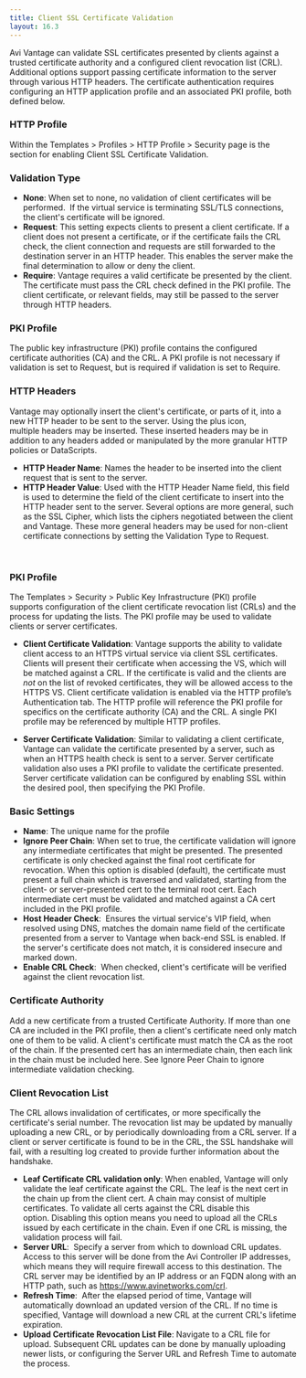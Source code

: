 ```yaml
---
title: Client SSL Certificate Validation
layout: 16.3
---
```

Avi Vantage can validate SSL certificates presented by clients against a trusted certificate authority and a configured client revocation list (CRL). Additional options support passing certificate information to the server through various HTTP headers. The certificate authentication requires configuring an HTTP application profile and an associated PKI profile, both defined below.

### HTTP Profile

Within the Templates > Profiles > HTTP Profile > Security page is the section for enabling Client SSL Certificate Validation.

### Validation Type

* **None**: When set to none, no validation of client certificates will be performed.  If the virtual service is terminating SSL/TLS connections, the client's certificate will be ignored.
* **Request**: This setting expects clients to present a client certificate. If a client does not present a certificate, or if the certificate fails the CRL check, the client connection and requests are still forwarded to the destination server in an HTTP header. This enables the server make the final determination to allow or deny the client.
* **Require**: Vantage requires a valid certificate be presented by the client. The certificate must pass the CRL check defined in the PKI profile. The client certificate, or relevant fields, may still be passed to the server through HTTP headers. 

### PKI Profile

The public key infrastructure (PKI) profile contains the configured certificate authorities (CA) and the CRL. A PKI profile is not necessary if validation is set to Request, but is required if validation is set to Require.

### HTTP Headers

Vantage may optionally insert the client's certificate, or parts of it, into a new HTTP header to be sent to the server. Using the plus icon, multiple headers may be inserted. These inserted headers may be in addition to any headers added or manipulated by the more granular HTTP policies or DataScripts.

* **HTTP Header Name**: Names the header to be inserted into the client request that is sent to the server.
* **HTTP Header Value**: Used with the HTTP Header Name field, this field is used to determine the field of the client certificate to insert into the HTTP header sent to the server. Several options are more general, such as the SSL Cipher, which lists the ciphers negotiated between the client and Vantage. These more general headers may be used for non-client certificate connections by setting the Validation Type to Request. 

 

### PKI Profile

The Templates > Security > Public Key Infrastructure (PKI) profile supports configuration of the client certificate revocation list (CRLs) and the process for updating the lists. The PKI profile may be used to validate clients or server certificates.

* **Client Certificate Validation**: Vantage supports the ability to validate client access to an HTTPS virtual service via client SSL certificates. Clients will present their certificate when accessing the VS, which will be matched against a CRL. If the certificate is valid and the clients are *not* on the list of revoked certificates, they will be allowed access to the HTTPS VS. Client certificate validation is enabled via the HTTP profile’s Authentication tab. The HTTP profile will reference the PKI profile for specifics on the certificate authority (CA) and the CRL. A single PKI profile may be referenced by multiple HTTP profiles.

* **Server Certificate Validation**: Similar to validating a client certificate, Vantage can validate the certificate presented by a server, such as when an HTTPS health check is sent to a server. Server certificate validation also uses a PKI profile to validate the certificate presented. Server certificate validation can be configured by enabling SSL within the desired pool, then specifying the PKI Profile.

### Basic Settings

* **Name**: The unique name for the profile
* **Ignore Peer Chain**: When set to true, the certificate validation will ignore any intermediate certificates that might be presented. The presented certificate is only checked against the final root certificate for revocation. When this option is disabled (default), the certificate must present a full chain which is traversed and validated, starting from the client- or server-presented cert to the terminal root cert. Each intermediate cert must be validated and matched against a CA cert included in the PKI profile.
* **Host Header Check**:  Ensures the virtual service's VIP field, when resolved using DNS, matches the domain name field of the certificate presented from a server to Vantage when back-end SSL is enabled. If the server's certificate does not match, it is considered insecure and marked down.
* **Enable CRL Check**:  When checked, client's certificate will be verified against the client revocation list. 

### Certificate Authority

Add a new certificate from a trusted Certificate Authority. If more than one CA are included in the PKI profile, then a client's certificate need only match one of them to be valid. A client's certificate must match the CA as the root of the chain. If the presented cert has an intermediate chain, then each link in the chain must be included here. See Ignore Peer Chain to ignore intermediate validation checking.

### Client Revocation List

The CRL allows invalidation of certificates, or more specifically the certificate's serial number. The revocation list may be updated by manually uploading a new CRL, or by periodically downloading from a CRL server. If a client or server certificate is found to be in the CRL, the SSL handshake will fail, with a resulting log created to provide further information about the handshake.

* **Leaf Certificate CRL validation only**: When enabled, Vantage will only validate the leaf certificate against the CRL. The leaf is the next cert in the chain up from the client cert. A chain may consist of multiple certificates. To validate all certs against the CRL disable this option. Disabling this option means you need to upload all the CRLs issued by each certificate in the chain. Even if one CRL is missing, the validation process will fail.
* **Server URL**:  Specify a server from which to download CRL updates. Access to this server will be done from the Avi Controller IP addresses, which means they will require firewall access to this destination. The CRL server may be identified by an IP address or an FQDN along with an HTTP path, such as https://www.avinetworks.com/crl.
* **Refresh Time**:  After the elapsed period of time, Vantage will automatically download an updated version of the CRL. If no time is specified, Vantage will download a new CRL at the current CRL's lifetime expiration.
* **Upload Certificate Revocation List File**: Navigate to a CRL file for upload. Subsequent CRL updates can be done by manually uploading newer lists, or configuring the Server URL and Refresh Time to automate the process. 
